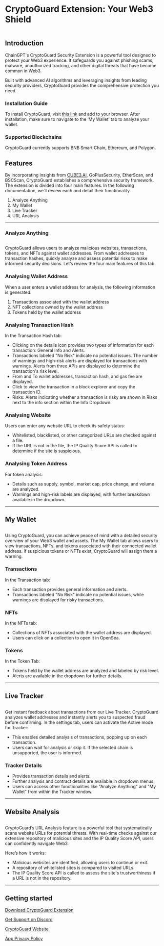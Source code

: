 # CryptoGuard Extension: Your Web3 Shield

<figure><img src="../../.gitbook/assets/image (2).png" alt=""><figcaption></figcaption></figure>

## Introduction

ChainGPT's CryptoGuard Security Extension is a powerful tool designed to protect your Web3 experience. It safeguards you against phishing scams, malware, unauthorized tracking, and other digital threats that have become common in Web3.

Built with advanced AI algorithms and leveraging insights from leading security providers, CryptoGuard provides the comprehensive protection you need.

### **Installation Guide**

To install CryptoGuard, visit [this link](https://chromewebstore.google.com/detail/cryptoguard-by-chaingpt-a/eegoohfobcaegoeoakafgiljckfiajhl) and add to your browser. After installation, make sure to navigate to the ‘My Wallet’ tab to analyze your wallet.

### **Supported Blockchains**

CryptoGuard currently supports BNB Smart Chain, Ethereum, and Polygon.

## Features

By incorporating insights from [CUBE3.AI](https://cube3.ai/), GoPlusSecurity, EtherScan, and BSCScan, CryptoGuard establishes a comprehensive security framework. The extension is divided into four main features. In the following documentation, we’ll review each and detail their functionality.

1. Analyze Anything
2. My Wallet
3. Live Tracker
4. URL Analysis

***

### **Analyze Anything**

<figure><img src="../../.gitbook/assets/image (11).png" alt=""><figcaption></figcaption></figure>

CryptoGuard allows users to analyze malicious websites, transactions, tokens, and NFTs against wallet addresses. From wallet addresses to transaction hashes, quickly analyze and assess potential risks to make informed security decisions. Let’s review the four main features of this tab.

### **Analysing Wallet Address**

When a user enters a wallet address for analysis, the following information is generated:

1. Transactions associated with the wallet address
2. NFT collections owned by the wallet address
3. Tokens held by the wallet address

### **Analysing** Transaction Hash

In the Transaction Hash tab:

* Clicking on the details icon provides two types of information for each transaction: General Info and Alerts.
* Transactions labeled "No Risk" indicate no potential issues. The number of warnings and high-risk alerts are displayed for transactions with warnings. Alerts from three APIs are displayed to determine the transaction's risk level.
* From and To wallet addresses, transaction hash, and gas fee are displayed.
* Click to view the transaction in a block explorer and copy the transaction ID.
* Risks: Alerts indicating whether a transaction is risky are shown in Risks next to the info section within the Info Dropdown.

### **Analysing Website**&#x20;

Users can enter any website URL to check its safety status:

* Whitelisted, blacklisted, or other categorized URLs are checked against a file.
* If the URL is not in the file, the IP Quality Score API is called to determine if the site is suspicious.

### **Analysing Token Address**

For token analysis:

* Details such as supply, symbol, market cap, price change, and volume are analyzed.
* Warnings and high-risk labels are displayed, with further breakdown available in the dropdown.

***

## **My Wallet**

<figure><img src="../../.gitbook/assets/image (12).png" alt=""><figcaption></figcaption></figure>

Using CryptoGuard, you can achieve peace of mind with a detailed security overview of your Web3 wallet and assets. The My Wallet tab allows users to view transactions, NFTs, and tokens associated with their connected wallet address. If suspicious tokens or NFTs exist, CryptoGuard will assign them a warning.

### **Transactions**

In the Transaction tab:

* Each transaction provides general information and alerts.
* Transactions labeled "No Risk" indicate no potential issues, while warnings are displayed for risky transactions.

### **NFTs**

In the NFTs tab:

* Collections of NFTs associated with the wallet address are displayed.
* Users can click on a collection to open it in OpenSea.

### **Tokens**

In the Token Tab:

* Tokens held by the wallet address are analyzed and labeled by risk level.
* Alerts are available in the dropdown for further details.

***

## **Live Tracker**

<figure><img src="../../.gitbook/assets/image (13).png" alt=""><figcaption></figcaption></figure>

Get instant feedback about transactions from our Live Tracker. CryptoGuard analyzes wallet addresses and instantly alerts you to suspected fraud before confirming. In the settings tab, users can activate the Active mode for Tracker:

* This enables detailed analysis of transactions, popping up on each transaction.
* Users can wait for analysis or skip it. If the selected chain is unsupported, the user is informed.

### **Tracker Details**

* Provides transaction details and alerts.
* Further analysis and contract details are available in dropdown menus.
* Users can access other functionalities like "Analyze Anything" and "My Wallet" from within the Tracker window.

***

## **Website Analysis**

<figure><img src="../../.gitbook/assets/image (14).png" alt=""><figcaption></figcaption></figure>



CryptoGuard’s URL Analysis feature is a powerful tool that systematically scans website URLs for potential threats. With real-time checks against our extensive repository of malicious sites and the IP Quality Score API, users can confidently navigate Web3.

Here’s how it works:

* Malicious websites are identified, allowing users to continue or exit.
* A repository of whitelisted sites is compared to visited URLs.
* The IP Quality Score API is called to assess the site's trustworthiness if a URL is not in the repository.



***

## Getting started&#x20;

[Download CryptoGuard Extension](https://chromewebstore.google.com/detail/cryptoguard-by-chaingpt-a/eegoohfobcaegoeoakafgiljckfiajhl)

[Get Support on Discord ](https://discord.com/invite/chaingpt)

[CryptoGuard Website](https://www.cryptoguard.ai/)

[App Privacy Policy  ](https://www.cryptoguard.ai/app-privacy-policy)

